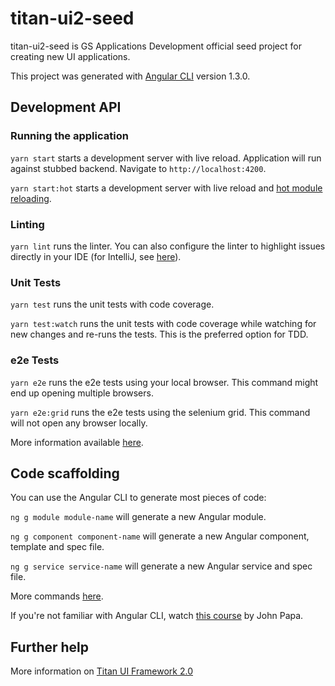# titan-ui2-seed

titan-ui2-seed is GS Applications Development official seed project for creating new UI applications.

This project was generated with [Angular CLI](https://github.com/angular/angular-cli) version 1.3.0.

## Development API

### Running the application

`yarn start` starts a development server with live reload. Application will run against stubbed backend. Navigate to `http://localhost:4200`.

`yarn start:hot` starts a development server with live reload and [hot module reloading](https://webpack.js.org/concepts/hot-module-replacement/).

### Linting

`yarn lint` runs the linter. You can also configure the linter to highlight issues directly in your IDE (for IntelliJ, see [here](https://cksvnprd01.corp.emc.com/confluence/display/DEV/How+to+IntelliJ#HowtoIntelliJ-...AddingTSLinttoconfiguration)).

### Unit Tests

`yarn test` runs the unit tests with code coverage.

`yarn test:watch` runs the unit tests with code coverage while watching for new changes and re-runs the tests. This is the preferred option for TDD.

### e2e Tests

`yarn e2e` runs the e2e tests using your local browser. This command might end up opening multiple browsers.

`yarn e2e:grid` runs the e2e tests using the selenium grid. This command will not open any browser locally.


More information available [here](https://cksvnprd01.corp.emc.com/confluence/display/TITAN/Development+Command+API).

## Code scaffolding

You can use the Angular CLI to generate most pieces of code:

`ng g module module-name` will generate a new Angular module.

`ng g component component-name` will generate a new Angular component, template and spec file.

`ng g service service-name` will generate a new Angular service and spec file.

More commands [here](https://cksvnprd01.corp.emc.com/confluence/display/TITAN/Development+Command+API#DevelopmentCommandAPI-angular-clicommands).

If you're not familiar with Angular CLI, watch [this course](https://app.pluralsight.com/library/courses/angular-cli/table-of-contents) by John Papa.

## Further help

More information on [Titan UI Framework 2.0](https://cksvnprd01.corp.emc.com/confluence/display/TITAN/Resources+and+Training)
